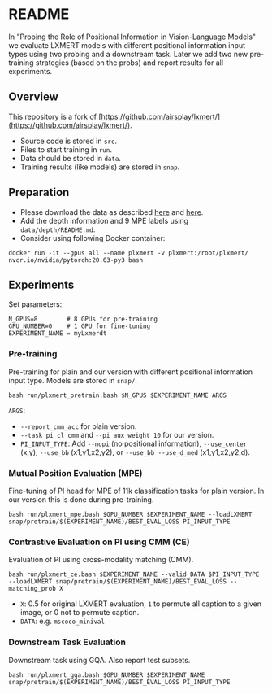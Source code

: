# README

In "Probing the Role of Positional Information in Vision-Language Models" we evaluate LXMERT models with different positional information input types using two probing and a downstream task. Later we add two new pre-training strategies (based on the probs) and report results for all experiments.

## Overview

This repository is a fork of [https://github.com/airsplay/lxmert/](https://github.com/airsplay/lxmert/).

* Source code is stored in `src`.
* Files to start training in `run`.
* Data should be stored in `data`.
* Training results (like models) are stored in `snap`.


## Preparation

* Please download the data as described [here](https://github.com/airsplay/lxmert/#gqa) and [here](https://github.com/airsplay/lxmert/#pre-training).
* Add the depth information and 9 MPE labels using `data/depth/README.md`.
* Consider using following Docker container:

```
docker run -it --gpus all --name plxmert -v plxmert:/root/plxmert/ nvcr.io/nvidia/pytorch:20.03-py3 bash
```


## Experiments 

Set parameters:

```
N_GPUS=8 		# 8 GPUs for pre-training
GPU_NUMBER=0	# 1 GPU for fine-tuning
EXPERIMENT_NAME = myLxmerdt
```


### Pre-training

Pre-training for plain and our version with different positional information input type. Models are stored in `snap/`.

```
bash run/plxmert_pretrain.bash $N_GPUS $EXPERIMENT_NAME ARGS
```

`ARGS`:

* `--report_cmm_acc` for plain version.
* `--task_pi_cl_cmm` and `--pi_aux_weight 10` for our version.
* `PI_INPUT_TYPE`: Add `--nopi` (no positional information), `--use_center` (x,y), `--use_bb` (x1,y1,x2,y2), or `--use_bb --use_d_med` (x1,y1,x2,y2,d).


### Mutual Position Evaluation (MPE)

Fine-tuning of PI head for MPE of 11k classification tasks for plain version. In our version this is done during pre-training.

```
bash run/plxmert_mpe.bash $GPU_NUMBER $EXPERIMENT_NAME --loadLXMERT snap/pretrain/$(EXPERIMENT_NAME)/BEST_EVAL_LOSS PI_INPUT_TYPE
```


### Contrastive Evaluation on PI using CMM (CE)

Evaluation of PI using cross-modality matching (CMM). 

```
bash run/plxmert_ce.bash $EXPERIMENT_NAME --valid DATA $PI_INPUT_TYPE --loadLXMERT snap/pretrain/$(EXPERIMENT_NAME)/BEST_EVAL_LOSS --matching_prob X 
```

* `X`: 0.5 for original LXMERT evaluation, `1` to permute all caption to a given image, or 0 not to permute caption.
* `DATA`: e.g. `mscoco_minival`




### Downstream Task Evaluation

Downstream task using GQA. Also report test subsets.

```
bash run/plxmert_gqa.bash $GPU_NUMBER $EXPERIMENT_NAME snap/pretrain/$(EXPERIMENT_NAME)/BEST_EVAL_LOSS PI_INPUT_TYPE 
```